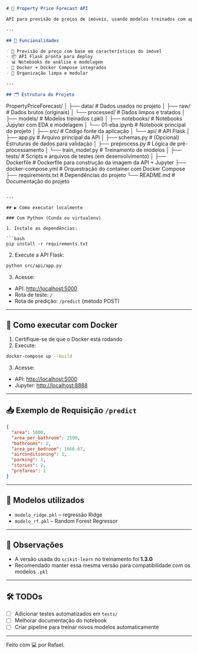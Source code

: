 
```markdown
# 🏡 Property Price Forecast API

API para previsão de preços de imóveis, usando modelos treinados com aprendizado de máquina.

---

## 🚀 Funcionalidades

- 🔎 Previsão de preço com base em características do imóvel
- 📦 API Flask pronta para deploy
- 📊 Notebooks de análise e modelagem
- 🐳 Docker + Docker Compose integrados
- 📁 Organização limpa e modular

---

## 🗂️ Estrutura do Projeto

```
PropertyPriceForecast/
│
├── data/                        # Dados usados no projeto
│   ├── raw/                     # Dados brutos (originais)
│   └── processed/               # Dados limpos e tratados
│
├── models/                      # Modelos treinados (.pkl)
│
├── notebooks/                   # Notebooks Jupyter com EDA e modelagem
│   └── 01-eba.ipynb             # Notebook principal do projeto
│
├── src/                         # Código fonte da aplicação
│   └── api/                     # API Flask
│       ├── app.py               # Arquivo principal da API
│       ├── schemas.py           # (Opcional) Estruturas de dados para validação
│       ├── preprocess.py        # Lógica de pré-processamento
│       └── train_model.py       # Treinamento de modelos
│
├── tests/                       # Scripts e arquivos de testes (em desenvolvimento)
│
├── Dockerfile                   # Dockerfile para construção da imagem da API + Jupyter
├── docker-compose.yml           # Orquestração do container com Docker Compose
├── requirements.txt             # Dependências do projeto
└── README.md                    # Documentação do projeto

```

---

## ▶️ Como executar localmente

### Com Python (Conda ou virtualenv)

1. Instale as dependências:

```bash
pip install -r requirements.txt
```

2. Execute a API Flask:

```bash
python src/api/app.py
```

3. Acesse:
- API: [http://localhost:5000](http://localhost:5000)
- Rota de teste: `/`  
- Rota de predição: `/predict` (método POST)

---

## 🐳 Como executar com Docker

1. Certifique-se de que o Docker está rodando
2. Execute:

```bash
docker-compose up --build
```

3. Acesse:
- API: [http://localhost:5000](http://localhost:5000)
- Jupyter: [http://localhost:8888](http://localhost:8888)

---

## 📥 Exemplo de Requisição `/predict`

```json
{
  "area": 5000,
  "area_per_bathroom": 2500,
  "bathrooms": 2,
  "area_per_bedroom": 1666.67,
  "airconditioning": 1,
  "parking": 1,
  "stories": 2,
  "prefarea": 1
}
```

---

## 🧠 Modelos utilizados

- `modelo_ridge.pkl` – regressão Ridge
- `modelo_rf.pkl` – Random Forest Regressor

---

## 📌 Observações

- A versão usada do `scikit-learn` no treinamento foi **1.3.0**
- Recomendado manter essa mesma versão para compatibilidade com os modelos `.pkl`

---

## 🛠️ TODOs

- [ ] Adicionar testes automatizados em `tests/`
- [ ] Melhorar documentação do notebook
- [ ] Criar pipeline para treinar novos modelos automaticamente

---

Feito com 💻 por Rafael.